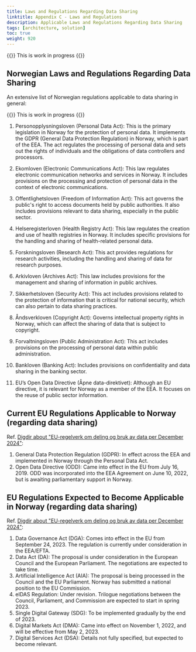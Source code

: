 ```yaml
---
title: Laws and Regulations Regarding Data Sharing
linktitle: Appendix C - Laws and Regulations
description: Applicable Laws and Regulations Regarding Data Sharing
tags: [architecture, solution]
toc: true
weight: 920
---
```


{{<notice warning>}} <!-- info -->
This is work in progress
{{</notice>}}



## Norwegian Laws and Regulations Regarding Data Sharing

An extensive list of Norwegian regulations applicable to data sharing in general: 

{{<notice warning>}} <!-- info -->
This is work in progress
{{</notice>}}

1. Personopplysningsloven (Personal Data Act): This is the primary legislation in Norway for the protection of personal data. It implements the GDPR (General Data Protection Regulation) in Norway, which is part of the EEA. The act regulates the processing of personal data and sets out the rights of individuals and the obligations of data controllers and processors.

2. Ekomloven (Electronic Communications Act): This law regulates electronic communication networks and services in Norway. It includes provisions on the processing and protection of personal data in the context of electronic communications.

3. Offentlighetsloven (Freedom of Information Act): This act governs the public's right to access documents held by public authorities. It also includes provisions relevant to data sharing, especially in the public sector.

4. Helseregisterloven (Health Registry Act): This law regulates the creation and use of health registries in Norway. It includes specific provisions for the handling and sharing of health-related personal data.

5. Forskningsloven (Research Act): This act provides regulations for research activities, including the handling and sharing of data for research purposes.

6. Arkivloven (Archives Act): This law includes provisions for the management and sharing of information in public archives.

7. Sikkerhetsloven (Security Act): This act includes provisions related to the protection of information that is critical for national security, which can also pertain to data sharing practices.

8. Åndsverkloven (Copyright Act): Governs intellectual property rights in Norway, which can affect the sharing of data that is subject to copyright.

9. Forvaltningsloven (Public Administration Act): This act includes provisions on the processing of personal data within public administration.

10. Bankloven (Banking Act): Includes provisions on confidentiality and data sharing in the banking sector.

11. EU’s Open Data Directive (Åpne data-direktivet): Although an EU directive, it is relevant for Norway as a member of the EEA. It focuses on the reuse of public sector information.


## Current EU Regulations Applicable to Norway (regarding data sharing)
Ref. [Digdir about "EU-regelverk om deling og bruk av data per December 2024"](https://www.digdir.no/datadeling/oversikt-over-eu-regelverk-om-deling-og-bruk-av-data/3251):

1. General Data Protection Regulation (GDPR): In effect across the EEA and implemented in Norway through the Personal Data Act.
2. Open Data Directive (ODD): Came into effect in the EU from July 16, 2019. ODD was incorporated into the EEA Agreement on June 10, 2022, but is awaiting parliamentary support in Norway.

## EU Regulations Expected to Become Applicable in Norway (regarding data sharing)

Ref. [Digdir about "EU-regelverk om deling og bruk av data per December 2024"](https://www.digdir.no/datadeling/oversikt-over-eu-regelverk-om-deling-og-bruk-av-data/3251):

1. Data Governance Act (DGA): Comes into effect in the EU from September 24, 2023. The regulation is currently under consideration in the EEA/EFTA.
2. Data Act (DA): The proposal is under consideration in the European Council and the European Parliament. The negotiations are expected to take time.
3. Artificial Intelligence Act (AIA): The proposal is being processed in the Council and the EU Parliament. Norway has submitted a national position to the EU Commission.
4. eIDAS Regulation: Under revision. Trilogue negotiations between the Council, Parliament, and Commission are expected to start in spring 2023.
5. Single Digital Gateway (SDG): To be implemented gradually by the end of 2023.
6. Digital Markets Act (DMA): Came into effect on November 1, 2022, and will be effective from May 2, 2023.
7. Digital Services Act (DSA): Details not fully specified, but expected to become relevant.

